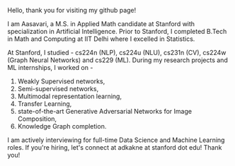 Hello, thank you for visiting my github page!

I am Aasavari, a M.S. in Applied Math candidate at Stanford with specialization in Artificial Intelligence. 
Prior to Stanford, I completed B.Tech in Math and Computing at IIT Delhi where I excelled in Statistics. 


At Stanford, I studied - cs224n (NLP), cs224u (NLU), cs231n (CV), cs224w (Graph Neural Networks) and cs229 (ML). 
During my research projects and ML internships, I worked on -
1. Weakly Supervised networks, 
2. Semi-supervised networks, 
3. Multimodal representation learning, 
4. Transfer Learning, 
5. state-of-the-art Generative Adversarial Networks for Image Composition,
6. Knowledge Graph completion. 

I am actively interviewing for full-time Data Science and Machine Learning roles. If you're hiring, let's connect at adkakne at stanford dot edu!
Thank you!

